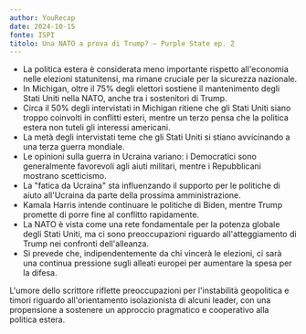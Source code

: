 ```yaml
---
author: YouRecap
date: 2024-10-15
fonte: ISPI
titolo: Una NATO a prova di Trump? – Purple State ep. 2
---
```


- La politica estera è considerata meno importante rispetto all'economia nelle elezioni statunitensi, ma rimane cruciale per la sicurezza nazionale.
- In Michigan, oltre il 75% degli elettori sostiene il mantenimento degli Stati Uniti nella NATO, anche tra i sostenitori di Trump.
- Circa il 50% degli intervistati in Michigan ritiene che gli Stati Uniti siano troppo coinvolti in conflitti esteri, mentre un terzo pensa che la politica estera non tuteli gli interessi americani.
- La metà degli intervistati teme che gli Stati Uniti si stiano avvicinando a una terza guerra mondiale.
- Le opinioni sulla guerra in Ucraina variano: i Democratici sono generalmente favorevoli agli aiuti militari, mentre i Repubblicani mostrano scetticismo.
- La "fatica da Ucraina" sta influenzando il supporto per le politiche di aiuto all'Ucraina da parte della prossima amministrazione.
- Kamala Harris intende continuare le politiche di Biden, mentre Trump promette di porre fine al conflitto rapidamente.
- La NATO è vista come una rete fondamentale per la potenza globale degli Stati Uniti, ma ci sono preoccupazioni riguardo all'atteggiamento di Trump nei confronti dell'alleanza.
- Si prevede che, indipendentemente da chi vincerà le elezioni, ci sarà una continua pressione sugli alleati europei per aumentare la spesa per la difesa.

L'umore dello scrittore riflette preoccupazioni per l'instabilità geopolitica e timori riguardo all'orientamento isolazionista di alcuni leader, con una propensione a sostenere un approccio pragmatico e cooperativo alla politica estera.
